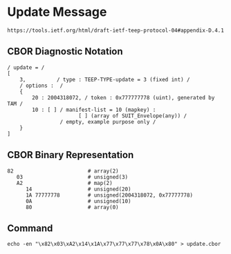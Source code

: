 <!--
 Copyright (c) 2020 SECOM CO., LTD. All Rights reserved.

 SPDX-License-Identifier: BSD-2-Clause
-->

# Update Message
    https://tools.ietf.org/html/draft-ietf-teep-protocol-04#appendix-D.4.1

## CBOR Diagnostic Notation
    / update = /
    [
        3,          / type : TEEP-TYPE-update = 3 (fixed int) /
        / options :  /
        {
            20 : 2004318072, / token : 0x777777778 (uint), generated by TAM /
            10 : [ ] / manifest-list = 10 (mapkey) :
                           [ ] (array of SUIT_Envelope(any)) /
                     / empty, example purpose only /
        }
    ]


## CBOR Binary Representation
    82                        # array(2)
       03                     # unsigned(3)
       A2                     # map(2)
          14                  # unsigned(20)
          1A 77777778         # unsigned(2004318072, 0x77777778)
          0A                  # unsigned(10)
          80                  # array(0)

## Command
    echo -en "\x82\x03\xA2\x14\x1A\x77\x77\x77\x78\x0A\x80" > update.cbor
